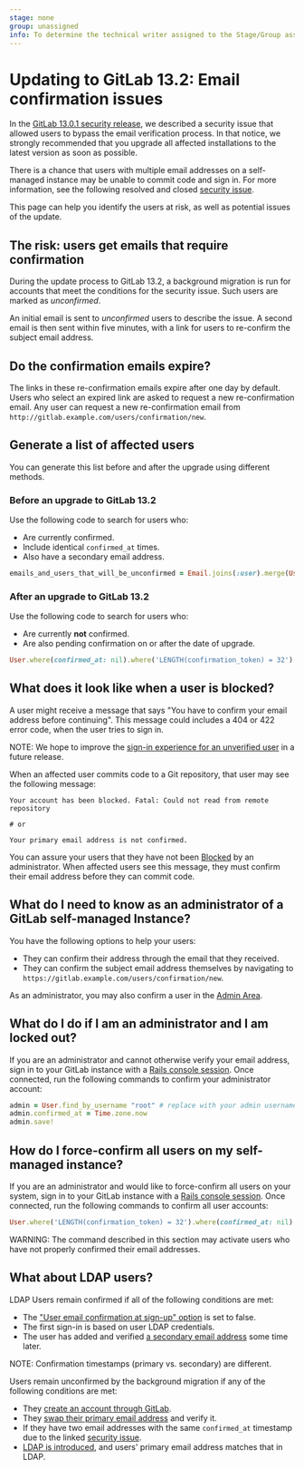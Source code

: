 ```yaml
---
stage: none
group: unassigned
info: To determine the technical writer assigned to the Stage/Group associated with this page, see https://about.gitlab.com/handbook/product/ux/technical-writing/#assignments
---
```


# Updating to GitLab 13.2: Email confirmation issues

In the [GitLab 13.0.1 security release](https://about.gitlab.com/releases/2020/05/27/security-release-13-0-1-released/),
we described a security issue that allowed users to bypass the email verification process.
In that notice, we strongly recommended that you upgrade all affected installations to the
latest version as soon as possible.

There is a chance that users with multiple email addresses on a self-managed instance may
be unable to commit code and sign in. For more information, see the following resolved and closed
[security issue](https://gitlab.com/gitlab-org/gitlab/-/issues/121664).

This page can help you identify the users at risk, as well as potential issues of the update.

## The risk: users get emails that require confirmation

During the update process to GitLab 13.2, a background migration is run for accounts that meet the
conditions for the security issue. Such users are marked as _unconfirmed_.

An initial email is sent to _unconfirmed_ users to describe the issue. A second email is then
sent within five minutes, with a link for users to re-confirm the subject email address.

## Do the confirmation emails expire?

The links in these re-confirmation emails expire after one day by default. Users who select an expired link are asked to request a new re-confirmation email. Any user can request a new re-confirmation email from `http://gitlab.example.com/users/confirmation/new`.

## Generate a list of affected users

You can generate this list before and after the upgrade using different methods.

### Before an upgrade to GitLab 13.2

Use the following code to search for users who:

- Are currently confirmed.
- Include identical `confirmed_at` times.
- Also have a secondary email address.

```ruby
emails_and_users_that_will_be_unconfirmed = Email.joins(:user).merge(User.active).where('emails.confirmed_at IS NOT NULL').where('emails.confirmed_at = users.confirmed_at').where('emails.email <> users.email')
```

### After an upgrade to GitLab 13.2

Use the following code to search for users who:

- Are currently **not** confirmed.
- Are also pending confirmation on or after the date of upgrade.

```ruby
User.where(confirmed_at: nil).where('LENGTH(confirmation_token) = 32')
```

## What does it look like when a user is blocked?

A user might receive a message that says "You have to confirm your email address before continuing". This message could includes a 404 or 422 error code, when the user tries to sign in.

NOTE:
We hope to improve the [sign-in experience for an unverified user](https://gitlab.com/gitlab-org/gitlab/-/issues/29279) in a future release.

When an affected user commits code to a Git repository, that user may see the following message:

```shell
Your account has been blocked. Fatal: Could not read from remote repository

# or

Your primary email address is not confirmed.
```

You can assure your users that they have not been [Blocked](admin_area/moderate_users.md#block-and-unblock-users) by an administrator.
When affected users see this message, they must confirm their email address before they can commit code.

## What do I need to know as an administrator of a GitLab self-managed Instance?

You have the following options to help your users:

- They can confirm their address through the email that they received.
- They can confirm the subject email address themselves by navigating to `https://gitlab.example.com/users/confirmation/new`.

As an administrator, you may also confirm a user in the [Admin Area](admin_area/index.md#administering-users).

## What do I do if I am an administrator and I am locked out?

If you are an administrator and cannot otherwise verify your email address, sign in to your GitLab
instance with a [Rails console session](../administration/operations/rails_console.md#starting-a-rails-console-session).
Once connected, run the following commands to confirm your administrator account:

```ruby
admin = User.find_by_username "root" # replace with your admin username
admin.confirmed_at = Time.zone.now
admin.save!
```

## How do I force-confirm all users on my self-managed instance?

If you are an administrator and would like to force-confirm all users on your system, sign in to your GitLab
instance with a [Rails console session](../administration/operations/rails_console.md#starting-a-rails-console-session).
Once connected, run the following commands to confirm all user accounts:

```ruby
User.where('LENGTH(confirmation_token) = 32').where(confirmed_at: nil).find_each { |u| u.confirmed_at = Time.now; u.save }
```

WARNING:
The command described in this section may activate users who have not properly confirmed their email addresses.

## What about LDAP users?

LDAP Users remain confirmed if all of the following conditions are met:

- The ["User email confirmation at sign-up" option](../security/user_email_confirmation.md) is set to false.
- The first sign-in is based on user LDAP credentials.
- The user has added and verified [a secondary email address](profile/index.md) some time later.

NOTE:
Confirmation timestamps (primary vs. secondary) are different.

Users remain unconfirmed by the background migration if any of the following conditions are met:

- They [create an account through GitLab](profile/account/create_accounts.md).
- They [swap their primary email address](profile/index.md#change-the-email-displayed-on-your-commits) and verify it.
- If they have two email addresses with the same `confirmed_at` timestamp due to the linked [security issue](https://gitlab.com/gitlab-org/gitlab/-/issues/121664).
- [LDAP is introduced](../administration/auth/ldap/index.md), and users' primary email address matches that in LDAP.
